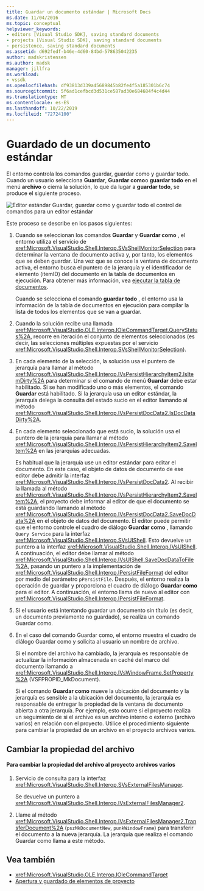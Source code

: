 ```yaml
---
title: Guardar un documento estándar | Microsoft Docs
ms.date: 11/04/2016
ms.topic: conceptual
helpviewer_keywords:
- editors [Visual Studio SDK], saving standard documents
- projects [Visual Studio SDK], saving standard documents
- persistence, saving standard documents
ms.assetid: d692fedf-b46e-4d60-84bd-578635042235
author: madskristensen
ms.author: madsk
manager: jillfra
ms.workload:
- vssdk
ms.openlocfilehash: df93813d339a45689845b82fe4f5a185301b6c74
ms.sourcegitcommit: 5f6ad1cefbcd3d531ce587ad30e684684f4c4d44
ms.translationtype: MT
ms.contentlocale: es-ES
ms.lasthandoff: 10/22/2019
ms.locfileid: "72724100"
---
```

# <a name="saving-a-standard-document"></a>Guardado de un documento estándar
El entorno controla los comandos guardar, guardar como y guardar todo. Cuando un usuario selecciona **Guardar**, **Guardar como**o **guardar todo** en el menú **archivo** o cierra la solución, lo que da lugar a **guardar todo**, se produce el siguiente proceso.

 ![Editor estándar](../../extensibility/internals/media/public.gif "Public") Guardar, guardar como y guardar todo el control de comandos para un editor estándar

 Este proceso se describe en los pasos siguientes:

1. Cuando se seleccionan los comandos **Guardar** y **Guardar como** , el entorno utiliza el servicio de <xref:Microsoft.VisualStudio.Shell.Interop.SVsShellMonitorSelection> para determinar la ventana de documento activa y, por tanto, los elementos que se deben guardar. Una vez que se conoce la ventana de documento activa, el entorno busca el puntero de la jerarquía y el identificador de elemento (itemID) del documento en la tabla de documentos en ejecución. Para obtener más información, vea [ejecutar la tabla de documentos](../../extensibility/internals/running-document-table.md).

    Cuando se selecciona el comando **guardar todo** , el entorno usa la información de la tabla de documentos en ejecución para compilar la lista de todos los elementos que se van a guardar.

2. Cuando la solución recibe una llamada <xref:Microsoft.VisualStudio.OLE.Interop.IOleCommandTarget.QueryStatus%2A>, recorre en iteración el conjunto de elementos seleccionados (es decir, las selecciones múltiples expuestas por el servicio <xref:Microsoft.VisualStudio.Shell.Interop.SVsShellMonitorSelection>).

3. En cada elemento de la selección, la solución usa el puntero de jerarquía para llamar al método <xref:Microsoft.VisualStudio.Shell.Interop.IVsPersistHierarchyItem2.IsItemDirty%2A> para determinar si el comando de menú **Guardar** debe estar habilitado. Si se han modificado uno o más elementos, el comando **Guardar** está habilitado. Si la jerarquía usa un editor estándar, la jerarquía delega la consulta del estado sucio en el editor llamando al método <xref:Microsoft.VisualStudio.Shell.Interop.IVsPersistDocData2.IsDocDataDirty%2A>.

4. En cada elemento seleccionado que está sucio, la solución usa el puntero de la jerarquía para llamar al método <xref:Microsoft.VisualStudio.Shell.Interop.IVsPersistHierarchyItem2.SaveItem%2A> en las jerarquías adecuadas.

    Es habitual que la jerarquía use un editor estándar para editar el documento. En este caso, el objeto de datos de documento de ese editor debe admitir la interfaz <xref:Microsoft.VisualStudio.Shell.Interop.IVsPersistDocData2>. Al recibir la llamada al método <xref:Microsoft.VisualStudio.Shell.Interop.IVsPersistHierarchyItem2.SaveItem%2A>, el proyecto debe informar al editor de que el documento se está guardando llamando al método <xref:Microsoft.VisualStudio.Shell.Interop.IVsPersistDocData2.SaveDocData%2A> en el objeto de datos del documento. El editor puede permitir que el entorno controle el cuadro de diálogo **Guardar como** , llamando `Query Service` para la interfaz <xref:Microsoft.VisualStudio.Shell.Interop.SVsUIShell>. Esto devuelve un puntero a la interfaz <xref:Microsoft.VisualStudio.Shell.Interop.IVsUIShell>. A continuación, el editor debe llamar al método <xref:Microsoft.VisualStudio.Shell.Interop.IVsUIShell.SaveDocDataToFile%2A>, pasando un puntero a la implementación de <xref:Microsoft.VisualStudio.Shell.Interop.IPersistFileFormat> del editor por medio del parámetro `pPersistFile`. Después, el entorno realiza la operación de guardar y proporciona el cuadro de diálogo **Guardar como** para el editor. A continuación, el entorno llama de nuevo al editor con <xref:Microsoft.VisualStudio.Shell.Interop.IPersistFileFormat>.

5. Si el usuario está intentando guardar un documento sin título (es decir, un documento previamente no guardado), se realiza un comando Guardar como.

6. En el caso del comando Guardar como, el entorno muestra el cuadro de diálogo Guardar como y solicita al usuario un nombre de archivo.

    Si el nombre del archivo ha cambiado, la jerarquía es responsable de actualizar la información almacenada en caché del marco del documento llamando a <xref:Microsoft.VisualStudio.Shell.Interop.IVsWindowFrame.SetProperty%2A> (VSFPROPID_MkDocument).

   Si el comando **Guardar como** mueve la ubicación del documento y la jerarquía es sensible a la ubicación del documento, la jerarquía es responsable de entregar la propiedad de la ventana de documento abierta a otra jerarquía. Por ejemplo, esto ocurre si el proyecto realiza un seguimiento de si el archivo es un archivo interno o externo (archivo varios) en relación con el proyecto. Utilice el procedimiento siguiente para cambiar la propiedad de un archivo en el proyecto archivos varios.

## <a name="changing-file-ownership"></a>Cambiar la propiedad del archivo

#### <a name="to-change-file-ownership-to-the-miscellaneous-files-project"></a>Para cambiar la propiedad del archivo al proyecto archivos varios

1. Servicio de consulta para la interfaz <xref:Microsoft.VisualStudio.Shell.Interop.SVsExternalFilesManager>.

     Se devuelve un puntero a <xref:Microsoft.VisualStudio.Shell.Interop.IVsExternalFilesManager2>.

2. Llame al método <xref:Microsoft.VisualStudio.Shell.Interop.IVsExternalFilesManager2.TransferDocument%2A> (`pszMkDocumentNew`, `punkWindowFrame`) para transferir el documento a la nueva jerarquía. La jerarquía que realiza el comando Guardar como llama a este método.

## <a name="see-also"></a>Vea también
- <xref:Microsoft.VisualStudio.OLE.Interop.IOleCommandTarget>
- [Apertura y guardado de elementos de proyecto](../../extensibility/internals/opening-and-saving-project-items.md)